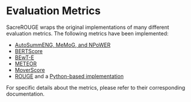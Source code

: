 # Evaluation Metrics
SacreROUGE wraps the original implementations of many different evaluation metrics.
The following metrics have been implemented:

- [AutoSummENG, MeMoG, and NPoWER](autosummeng.md)
- [BERTScore](bertscore.md)
- [BEwT-E](bewte.md)
- [METEOR](meteor.md)
- [MoverScore](moverscore.md)
- [ROUGE](rouge.md) and a [Python-based implementation](python-rouge.md)
    
For specific details about the metrics, please refer to their corresponding documentation.